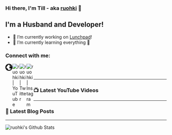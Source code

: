 ### Hi there, I'm Till - aka [ruohki][website] 👋

## I'm a Husband and Developer!
- 🔭 I’m currently working on [Lunchpad][website]!
- 🌱 I’m currently learning everything 🤣

### Connect with me:

[<img align="left" alt="appahead.de" width="22px" src="https://raw.githubusercontent.com/iconic/open-iconic/master/svg/globe.svg" />][website]
[<img align="left" alt="ruohki | YouTube" width="22px" src="https://cdn.jsdelivr.net/npm/simple-icons@v3/icons/youtube.svg" />][youtube]
[<img align="left" alt="ruohki | Twitter" width="22px" src="https://cdn.jsdelivr.net/npm/simple-icons@v3/icons/twitter.svg" />][twitter]
[<img align="left" alt="ruohki | Instagram" width="22px" src="https://cdn.jsdelivr.net/npm/simple-icons@v3/icons/instagram.svg" />][instagram]

<br />
<br />

---

### 📺 Latest YouTube Videos
<!-- YOUTUBE:START -->
<!-- YOUTUBE:END -->

---

### 📕 Latest Blog Posts
<!-- BLOG-POST-LIST:START -->
<!-- BLOG-POST-LIST:END -->

---

<img align="left" alt="ruohki's Github Stats" src="https://github-readme-stats.vercel.app/api?username=ruohki&show_icons=true&hide_border=true" />

[website]: https://appahead.de
[lunchpad]: https://github.com/ruohki/lunchpad
[twitter]: https://twitter.com/tillhuebner
[youtube]: https://youtube.com/tillmannhuebner
[instagram]: https://www.instagram.com/tillmannhuebner/